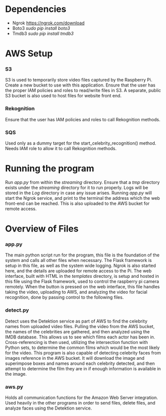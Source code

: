 # Dependencies
- Ngrok https://ngrok.com/download
- Boto3 *sudo pip install boto3*
- Tmdb3 *sudo pip install tmdb3*

# AWS Setup
### S3
S3 is used to temporarily store video files captured by the Raspberry Pi. Create a new bucket to use with this application. Ensure that the user has the proper IAM policies and roles to read/write files in S3. A separate, public S3 bucket is also used to host files for website front end.

### Rekognition
Ensure that the user has IAM policies and roles to call Rekognition methods.

### SQS 
Used only as a dummy target for the start_celebrity_recognition() method. Needs IAM role to allow it to call Rekognition methods.

# Running the program
Run *app.py* from within the *streaming* directory.  Ensure that a *tmp* directory exists under the *streaming* directory for it to run properly.  Logs will be stored in the *Log* directory in case any issue arises.  Running *app.py* will start the Ngrok service, and print to the terminal the address which the web front-end can be reached.  This is also uploaded to the AWS bucket for remote access.

# Overview of Files
### app.py
The main python script run for the program, this file is the foundation of the system and calls all other files when necessary.  The Flask framework is setup in this file, as well as the system wide logging.  Ngrok is also started here, and the details are uploaded for remote access to the Pi.  The web interface, built with HTML in the *templates* directory, is setup and hosted in this file using the Flask framework, used to control the raspberry pi camera remotely.  When the button is pressed on the web interface, this file handles taking the video, uploading to AWS, and analyzing the video for facial recognition, done by passing control to the following files.

### detect.py
Detect uses the Detektion service as part of AWS to find the celebrity names from uploaded video files.  Pulling the video from the AWS bucket, the names of the celebrities are gathered, and then analyzed using the IMDB database.  This allows us to see which films each actor has been in.  Cross-referencing is then used, utilizing the intersection function with Python sets, to determine the common films which would be the most likely for the video.  This program is also capable of detecting celebrity faces from images reference in the AWS bucket.  It will download the image and superimpose boxes and names around each celebrity detected, and then attempt to determine the film they are in if enough information is available in the image.  

### aws.py
Holds all communication functions for the Amazon Web Server integration.  Used heavily in the other programs in order to send files, delete files, and analyze faces using the Detektion service.
